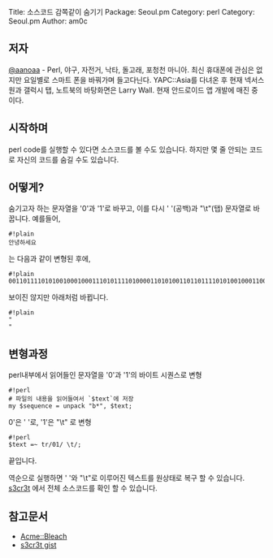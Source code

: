Title:    소스코드 감쪽같이 숨기기
Package:  Seoul.pm
Category: perl
Category: Seoul.pm
Author:   am0c


저자
-----

[@aanoaa][aanoaa] - Perl, 야구, 자전거, 낙타, 돌고래, 포청천 마니아. 최신 휴대폰에 관심은 없지만 요일별로 스마트 폰을 바꿔가며 들고다닌다. YAPC::Asia를 다녀온 후 현재 넥서스 원과 갤럭시 탭, 노트북의 바탕화면은 Larry Wall. 현재 안드로이드 앱 개발에 매진 중이다.



시작하며
-------

perl code를 실행할 수 있다면 소스코드를 볼 수도 있습니다.
하지만 몇 줄 안되는 코드로 자신의 코드를 숨길 수도 있습니다.



어떻게?
--------

숨기고자 하는 문자열을 '0'과 '1'로 바꾸고, 이를 다시 ' '(공백)과
"\t"(탭) 문자열로 바꿉니다. 예를들어,

    #!plain
    안녕하세요

는 다음과 같이 변형된 후에,

    #!plain
    00110111101010010001000111010111101000011010100110110111101010010001100100110111001000010001110100110111010110010010100101010000

보이진 않지만 아래처럼 바뀝니다.


    #!plain
    "  		 				 	 	  	   	   			 	 				 	    		 	 	  		 		 				 	 	  	   		  	  		 			  	    	   			 	  		 			 	 		  	  	 	  	 	 	    "


변형과정
---------

perl내부에서 읽어들인 문자열을 '0'과 '1'의 바이트 시퀀스로 변형

    #!perl
    # 파일의 내용을 읽어들여서 `$text`에 저장
    my $sequence = unpack "b*", $text;


0'은 ' '로, '1'은 "\t" 로 변형

    #!perl
    $text =~ tr/01/ \t/;

끝입니다.

역순으로 실행하면 ' '와 "\t"로 이루어진 텍스트를 원상태로 복구 할 수
있습니다. [s3cr3t][gist] 에서 전체 소스코드를 확인 할 수 있습니다.



참고문서
---------

- [Acme::Bleach][Acme::Bleach]
- [s3cr3t gist][gist]


[Acme::Bleach]:  http://search.cpan.org/~dconway/Acme-Bleach-1.13/lib/Acme/Bleach.pm
[pack]:          http://perldoc.perl.org/functions/pack.html
[unpack]:        http://perldoc.perl.org/functions/unpack.html
[gypark-pack-b]: http://gypark.pe.kr/wiki/Perl/Pack#H_1_7_2
[gist]:          https://gist.github.com/1408846
[aanoaa]:        http://aanoaa.github.com/
